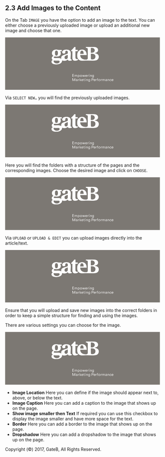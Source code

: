 ## 2.3 Add Images to the Content


On the Tab `IMAGE` you have the option to add an image to the text. You can either choose a previously uploaded image or upload an additional new image and choose that one.

![alt text](../reference/dummy.png "this is a placeholder")

Via `SELECT NEW…` you will find the previously uploaded images.

![alt text](../reference/dummy.png "this is a placeholder")

Here you will find the folders with a structure of the pages and the corresponding images. Choose the desired image and click on `CHOOSE`.

![alt text](../reference/dummy.png "this is a placeholder")

Via `UPLOAD` or `UPLOAD & EDIT` you can upload images directly into the article/text.

![alt text](../reference/dummy.png "this is a placeholder")

Ensure that you will upload and save new images into the correct folders in order to keep a simple structure for finding and using the images.

There are various settings you can choose for the image.

![alt text](../reference/dummy.png "this is a placeholder")

+ **Image Location**
Here you can define if the image should appear next to, above, or below the text.
+ **Image Caption**
Here you can add a caption to the image that shows up on the page.
+ **Show image smaller then Text**
If required you can use this checkbox to display the image smaller and have more space for the text.
+ **Border**
Here you can add a border to the image that shows up on the page.
+ **Dropshadow**
Here you can add a dropshadow to the image that shows up on the page.


Copyright (©) 2017, GateB, All Rights Reserved.
